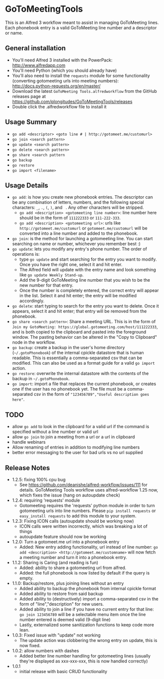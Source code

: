 # GoToMeetingTools
This is an Alfred 3 workflow meant to assist in managing GoToMeeting lines. Each phonebook entry is a valid GoToMeeting line number and a descriptor or name.

## General installation

- You'll need Alfred 3 installed with the PowerPack: http://www.alfredapp.com
- You'll need Python (which you should already have)
- You'll also need to install the `requests` module for some functionality (converting gotomeeting urls into meeting numbers): http://docs.python-requests.org/en/master/
- Download the latest `GoToMeeting Tools.alfredworkflow` from the GitHub releases page at https://github.com/plongitudes/GoToMeetingTools/releases
- Double click the .alfredworkflow file to install it

## Usage Summary
- `go add <descriptor> <goto line # | http://gotomeet.me/customurl>`
- `go join <search pattern>`
- `go update <search pattern>`
- `go delete <search pattern>`
- `go share <search pattern`
- `go backup`
- `go restore`
- `go import <filename>`

## Usage Details
- `go add`: is how you create new phonebook entries. The descriptor can be any combination of letters, numbers, and the following special characters: `_`, `.`, `(`, `)`, and ` `. Any other characters will be stripped.
    - `go add <description> <gotomeeting line number>`: line number here should be in the form of `111222333` or `111-222-333`.
    - `go add <description> <gotomeeting url>`: urls like `http://gotomeet.me/customurl` or `gotomeet.me/customurl` will be converted into a line number and added to the phonebook.
- `go join`: is the method for launching a gotomeeting line. You can start searching on name or number, whichever you remember best :)
- `go update`: lets you modify any entry's phone number. The order of operations is:
    - type `go update` and start searching for the entry you want to modify. Once you have the right one, select it and hit enter.
    - The Alfred field will update with the entry name and look something like `go update Weekly Stand-up`.
    - Add the 9-digit GoToMeeting line number that you wish to be the new number for that entry.
    - Once the number is completely entered, the correct entry will appear in the list. Select it and hit enter; the entry will be modified accordingly.
- `go delete`: start typing to search for the entry you want to delete. Once it appears, select it and hit enter; that entry will be removed from the phonebook.
- `go share <search pattern>`: Share a meeting URL. This is in the form of `Join my GotoMeeting: https://global.gotomeeting.com/host/111222333`, and is both copied to the clipboard and pasted into the foreground window. The pasting behavior can be altered in the "Copy to Clipboard" node in the workflow.
- `go backup`: create a backup in the user's home directory (`~/.gotoPhonebook`) of the internal cpickle datastore that is human readable. This is essentially a comma-separated csv that can be modified. This can also be used as a format guide for a valid `go import` action.
- `go restore`: overwrite the internal datastore with the contents of the backup in `~/.gotoPhonebook`.
- `go import`: import a file that replaces the current phonebook, or creates one if the user has no phonebook yet. The file must be a comma-separated csv in the form of `"123456789","Useful description goes here"`.

## TODO
- allow `go add` to look in the clipboard for a valid url if the command is specified without a line number or valid url
- allow `go join` to join a meeting from a url or a url in clipboard
- handle webinars
- Allow renaming of entries in addition to modifying line numbers
- better error messaging to the user for bad urls vs no url supplied

## Release Notes
- 1.2.5: fixing 100% cpu bug
    - See https://github.com/deanishe/alfred-workflow/issues/111 for details. GoToMeeting Tools workflow uses alfred-workflow 1.25 now, which fixes the issue (hang on autoupdate check)
- 1.2.4: requiring 'requests' module
    - Gotomeeting requires the 'requests' python module in order to turn gotomeeting urls into line numbers. Please `pip install requests` or `easy_install requests` to add this module to your system.
- 1.2.3: Fixing ICON calls (autoupdate should be working now)
    - ICON calls were written incorrectly, which was breaking a lot of things
    - autoupdate feature should now be working
- 1.2.0: Turn a gotomeet.me url into a phonebook entry
    - Added: New entry adding functionality, url instead of line number: `go add <description> <http://gotomeet.me/customname>` will now fetch a meeting number and turn it into a phonebook entry.
- 1.1.2: Sharing is Caring (and reading is fun)
    - Added: ability to share a gotomeeting url from alfred.
    - Added: the full phonebook is now listed by default if the query is empty.
- 1.1.0: Backup/restore, plus joining lines without an entry
    - Added ability to backup the phonebook from internal cpickle format
    - Added ability to restore from said backup
    - Added ability to (destructively) import a comma-separated csv in the form of "line","description" for new users.
    - Added ability to join a line if you have no current entry for that line: `go join 123456789` will be a selectable menu item once the line number entered is deemed valid (9-digit line)
    - Lastly, externalized some sanitization functions to keep code more lean.
- 1.0.3: Fixed issue with "update" not working
    - The update action was clobbering the wrong entry on update, this is now fixed.
- 1.0.2: allow numbers with dashes
    - Added better line number handling for gotomeeting lines (usually they're displayed as xxx-xxx-xxx, this is now handled correctly)
- 1.0.1
    - initial release with basic CRUD functionality
